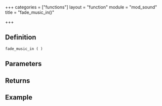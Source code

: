 +++
categories = ["functions"]
layout = "function"
module = "mod_sound"
title = "fade_music_in()"

+++

## Definition

    fade_music_in ( )

## Parameters

## Returns

## Example
